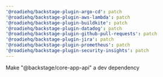 ```yaml
---
'@roadiehq/backstage-plugin-argo-cd': patch
'@roadiehq/backstage-plugin-aws-lambda': patch
'@roadiehq/backstage-plugin-buildkite': patch
'@roadiehq/backstage-plugin-datadog': patch
'@roadiehq/backstage-plugin-github-pull-requests': patch
'@roadiehq/backstage-plugin-jira': patch
'@roadiehq/backstage-plugin-prometheus': patch
'@roadiehq/backstage-plugin-security-insights': patch
---
```


Make "@backstage/core-app-api" a dev dependency
